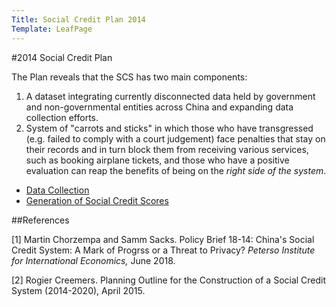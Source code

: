 ```yaml
---
Title: Social Credit Plan 2014
Template: LeafPage
---
```


#2014 Social Credit Plan

The Plan reveals that the SCS has two main components:
  1. A dataset integrating currently disconnected data held by government and non-governmental entities across China and expanding data collection efforts.
  2. System of "carrots and sticks" in which those who have transgressed (e.g. failed to comply with a court judgement) face penalties that stay on their records and in turn block them from receiving various services, such as booking airplane tickets, and those who have a positive evaluation can reap the benefits of being on the *right side of the system*.  

 - [Data Collection](https://cueimps.soc.srcf.net/course/course/credit-scores/Social_Credit_Scores/china/plan/datacollection) 
 - [Generation of Social Credit Scores](https://cueimps.soc.srcf.net/course/course/credit-scores/Social_Credit_Scores/china/plan/scoring)
  
##References

[1] Martin Chorzempa and Samm Sacks. Policy Brief 18-14: China's Social Credit System: A Mark of Progrss or a Threat to Privacy? *Peterso Institute for International Economics,* June 2018. 

[2] Rogier Creemers. Planning Outline for the Construction of a Social Credit System (2014-2020), April 2015. 
